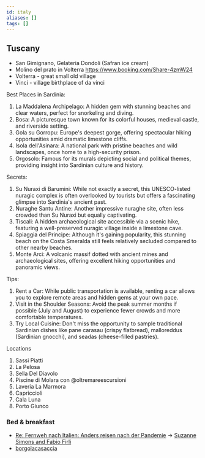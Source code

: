 ```yaml
---
id: italy
aliases: []
tags: []
---
```


## Tuscany

- San Gimignano, Gelateria Dondoli (Safran ice cream)
- Molino del prato in Volterra <https://www.booking.com/Share-4zmW24>
- Volterra - great small old village
- Vinci - village birthplace of da vinci

Best Places in Sardinia:

1. La Maddalena Archipelago: A hidden gem with stunning beaches and clear waters, perfect for snorkeling and diving.
2. Bosa: A picturesque town known for its colorful houses, medieval castle, and riverside setting.
3. Gola su Gorropu: Europe's deepest gorge, offering spectacular hiking opportunities amid dramatic limestone cliffs.
4. Isola dell'Asinara: A national park with pristine beaches and wild landscapes, once home to a high-security prison.
5. Orgosolo: Famous for its murals depicting social and political themes, providing insight into Sardinian culture and history.

Secrets:

1. Su Nuraxi di Barumini: While not exactly a secret, this UNESCO-listed nuragic complex is often overlooked by tourists but offers a fascinating glimpse into Sardinia's ancient past.
2. Nuraghe Santu Antine: Another impressive nuraghe site, often less crowded than Su Nuraxi but equally captivating.
3. Tiscali: A hidden archaeological site accessible via a scenic hike, featuring a well-preserved nuragic village inside a limestone cave.
4. Spiaggia del Principe: Although it's gaining popularity, this stunning beach on the Costa Smeralda still feels relatively secluded compared to other nearby beaches.
5. Monte Arci: A volcanic massif dotted with ancient mines and archaeological sites, offering excellent hiking opportunities and panoramic views.

Tips:

1. Rent a Car: While public transportation is available, renting a car allows you to explore remote areas and hidden gems at your own pace.
2. Visit in the Shoulder Seasons: Avoid the peak summer months if possible (July and August) to experience fewer crowds and more comfortable temperatures.
3. Try Local Cuisine: Don't miss the opportunity to sample traditional Sardinian dishes like pane carasau (crispy flatbread), malloreddus (Sardinian gnocchi), and seadas (cheese-filled pastries).

Locations

1. Sassi Piatti
2. La Pelosa
3. Sella Del Diavolo
4. Piscine di Molara con @oltremareescursioni
5. Laveria La Marmora
6. Capriccioli
7. Cala Luna
8. Porto Giunco

### Bed & breakfast

- [Re: Fernweh nach Italien: Anders reisen nach der Pandemie](https://www.arte.tv/de/videos/100292-004-A/re-fernweh-nach-italien/) -> [Suzanne Simons and Fabio Firli](https://pillowandpepper.com/en/italien/toskana/follonico)
- [borgolacasaccia](https://www.borgolacasaccia.it/en/holiday-apartments/pag-1.html)

